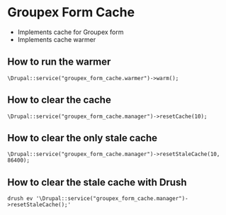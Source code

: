 # Groupex Form Cache

  * Implements cache for Groupex form
  * Implements cache warmer
  
## How to run the warmer

``\Drupal::service("groupex_form_cache.warmer")->warm();``

## How to clear the cache

``\Drupal::service("groupex_form_cache.manager")->resetCache(10);``

## How to clear the only stale cache

``\Drupal::service("groupex_form_cache.manager")->resetStaleCache(10, 86400);``

## How to clear the stale cache with Drush

``drush ev '\Drupal::service("groupex_form_cache.manager")->resetStaleCache();'``
